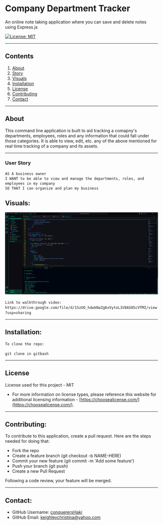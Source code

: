 # Company Department Tracker

An online note taking application where you can save and delete notes using Express.js

[![License: MIT](https://img.shields.io/badge/License-MIT-yellow.svg)](https://opensource.org/licenses/MIT)

---

## Contents

1. [About](#about)
2. [Story](#user-story)
3. [Visuals](#visuals)
4. [Installation](#installation)
5. [License](#license)
6. [Contributing](#contributing)
7. [Contact](#contact)

---

## About

This command line application is built to aid tracking a comapny's departments, employees, roles and any information that could fall under those categories. It is able to view, edit, etc. any of the above mentioned for real time tracking of a company and its assets.

---

### User Story

```
AS A business owner
I WANT to be able to view and manage the departments, roles, and employees in my company
SO THAT I can organize and plan my business
```

## Visuals:

![screenshot 1](./assets/SS1.jpg)

`Link to walkthrough video:  https://drive.google.com/file/d/1SzUO_hdwkNaZg6xVytoL1V8AS05cVTMI/view?usp=sharing`

---

## Installation:

```
To clone the repo:

git clone in gitbash
```

---

## License

License used for this project - MIT

- For more information on license types, please reference this website
  for additional licensing information - [https://choosealicense.com/](https://choosealicense.com/).

---

## Contributing:

To contribute to this application, create a pull request.
Here are the steps needed for doing that:

- Fork the repo
- Create a feature branch (git checkout -b NAME-HERE)
- Commit your new feature (git commit -m 'Add some feature')
- Push your branch (git push)
- Create a new Pull Request

Following a code review, your feature will be merged.

---

## Contact:

- GitHub Username: [conquerersHaki](https://github.com/conquerersHaki)
- GitHub Email: keighleychristina@yahoo.com
